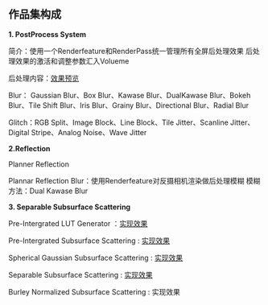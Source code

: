 ## 作品集构成

 **1. PostProcess System**

简介：使用一个Renderfeature和RenderPass统一管理所有全屏后处理效果  后处理效果的激活和调整参数汇入Volueme

后处理内容：[效果预览](https://www.bilibili.com/video/BV17p421U7UR/?spm_id_from=333.999.0.0)

Blur： Gaussian Blur、Box Blur、Kawase Blur、DualKawase Blur、Bokeh Blur、Tile Shift Blur、Iris Blur、Grainy Blur、Directional Blur、Radial Blur

Glitch：RGB Split、Image Block、Line Block、Tile Jitter、Scanline Jitter、Digital Stripe、Analog Noise、Wave Jitter


 **2.Reflection**

Planner Reflection

Plannar Reflection Blur：使用Renderfeature对反摄相机渲染做后处理模糊 模糊方法：Dual Kawase Blur

 
 **3. Separable Subsurface Scattering**
 
Pre-Intergrated LUT Generator ：[实现效果](https://www.bilibili.com/video/BV1XC41187eC/?spm_id_from=333.999.0.0)
 
Pre-Intergrated Subsurface Scattering : [实现效果](https://www.bilibili.com/video/BV1mK421s7hj/?spm_id_from=333.999.0.0)

Spherical Gaussian Subsurface Scattering : [实现效果](https://www.bilibili.com/video/BV1u6421w7U7/?spm_id_from=333.999.0.0)
 
Separable Subsurface Scattering : [实现效果](https://www.bilibili.com/video/BV1Ym411d74y/?spm_id_from=333.999.0.0)

Burley Normalized Subsurface Scattering : 实现效果
